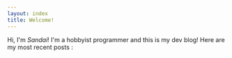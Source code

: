 ```yaml
---
layout: index
title: Welcome!
---
```


Hi, I'm *Sandai*! I'm a hobbyist programmer and this is my dev blog!
Here are my most recent posts :

